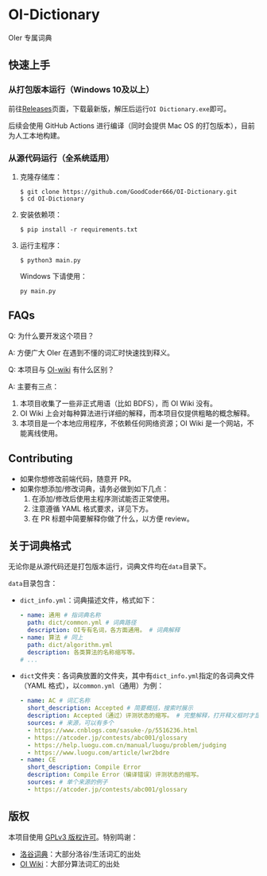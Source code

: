 # OI-Dictionary

OIer 专属词典

## 快速上手

### 从打包版本运行（Windows 10及以上）

前往[Releases](https://github.com/GoodCoder666/OI-Dictionary/releases)页面，下载最新版，解压后运行`OI Dictionary.exe`即可。

后续会使用 GitHub Actions 进行编译（同时会提供 Mac OS 的打包版本），目前为人工本地构建。

### 从源代码运行（全系统适用）

1. 克隆存储库：

   ```shell
   $ git clone https://github.com/GoodCoder666/OI-Dictionary.git
   $ cd OI-Dictionary
   ```

2. 安装依赖项：

   ```shell
   $ pip install -r requirements.txt
   ```

3. 运行主程序：

   ```shell
   $ python3 main.py
   ```

   Windows 下请使用：

   ```shell
   py main.py
   ```

## FAQs

Q: 为什么要开发这个项目？

A: 方便广大 OIer 在遇到不懂的词汇时快速找到释义。

Q: 本项目与 [OI-wiki](https://github.com/OI-wiki/OI-wiki) 有什么区别？

A: 主要有三点：

1. 本项目收集了一些非正式用语（比如 BDFS），而 OI Wiki 没有。
2. OI Wiki 上会对每种算法进行详细的解释，而本项目仅提供粗略的概念解释。
3. 本项目是一个本地应用程序，不依赖任何网络资源；OI Wiki 是一个网站，不能离线使用。

## Contributing

- 如果你想修改前端代码，随意开 PR。
- 如果你想添加/修改词典，请务必做到如下几点：
  1. 在添加/修改后使用主程序测试能否正常使用。
  2. 注意遵循 YAML 格式要求，详见下方。
  3. 在 PR 标题中简要解释你做了什么，以方便 review。

## 关于词典格式

无论你是从源代码还是打包版本运行，词典文件均在`data`目录下。

`data`目录包含：

- `dict_info.yml`：词典描述文件，格式如下：

  ```yaml
  - name: 通用 # 指词典名称
    path: dict/common.yml # 词典路径
    description: OI专有名词，各方面通用。 # 词典解释
  - name: 算法 # 同上
    path: dict/algorithm.yml
    description: 各类算法的名称缩写等。
  # ...
  ```

- `dict`文件夹：各词典放置的文件夹，其中有`dict_info.yml`指定的各词典文件（YAML 格式），以`common.yml`（通用）为例：

  ```yaml
  - name: AC # 词汇名称
    short_description: Accepted # 简要概括，搜索时展示
    description: Accepted（通过）评测状态的缩写。 # 完整解释，打开释义框时才显示
    sources: # 来源，可以有多个
    - https://www.cnblogs.com/sasuke-/p/5516236.html
    - https://atcoder.jp/contests/abc001/glossary
    - https://help.luogu.com.cn/manual/luogu/problem/judging
    - https://www.luogu.com/article/lwr2bdre
  - name: CE
    short_description: Compile Error
    description: Compile Error（编译错误）评测状态的缩写。
    sources: # 单个来源的例子
    - https://atcoder.jp/contests/abc001/glossary
  ```

## 版权

本项目使用 [GPLv3 版权许可](./LICENSE)。特别鸣谢：

- [洛谷词典](https://www.luogu.com/article/lwr2bdre)：大部分洛谷/生活词汇的出处
- [OI Wiki](https://oi-wiki.org/)：大部分算法词汇的出处